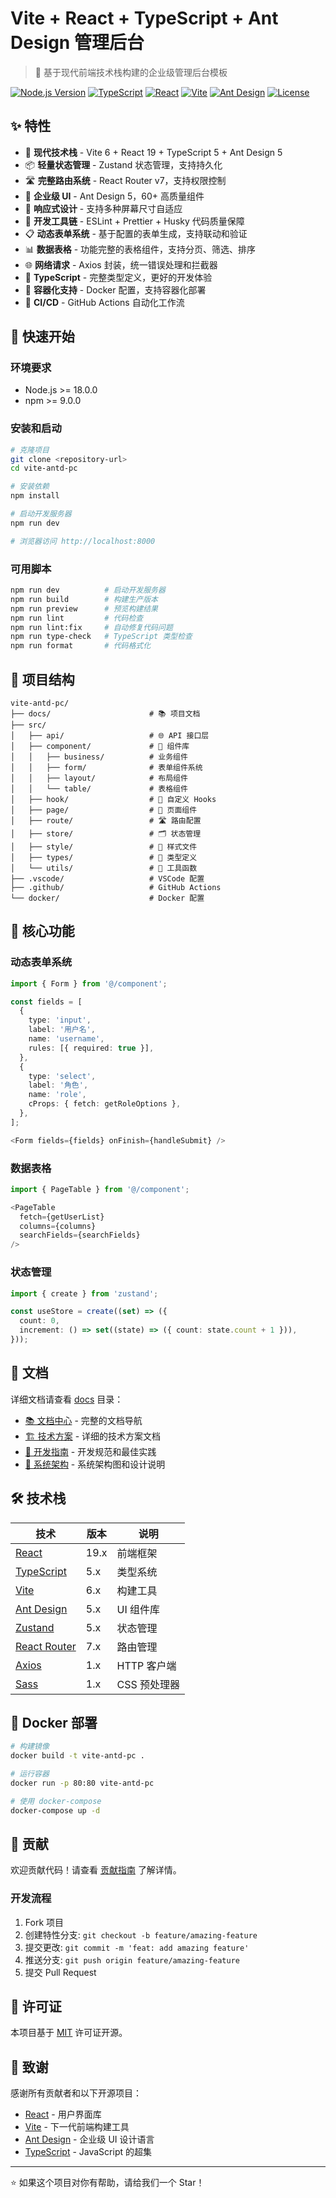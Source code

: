 # Vite + React + TypeScript + Ant Design 管理后台

> 🚀 基于现代前端技术栈构建的企业级管理后台模板

[![Node.js Version](https://img.shields.io/badge/node-%3E%3D18.0.0-brightgreen.svg)](https://nodejs.org/)
[![TypeScript](https://img.shields.io/badge/TypeScript-5.0-blue.svg)](https://www.typescriptlang.org/)
[![React](https://img.shields.io/badge/React-19.0-blue.svg)](https://reactjs.org/)
[![Vite](https://img.shields.io/badge/Vite-6.0-646CFF.svg)](https://vitejs.dev/)
[![Ant Design](https://img.shields.io/badge/Ant%20Design-5.0-1890FF.svg)](https://ant.design/)
[![License](https://img.shields.io/badge/license-MIT-green.svg)](./LICENSE)

## ✨ 特性

- 🚀 **现代技术栈** - Vite 6 + React 19 + TypeScript 5 + Ant Design 5
- 📦 **轻量状态管理** - Zustand 状态管理，支持持久化
- 🛣️ **完整路由系统** - React Router v7，支持权限控制
- 🎨 **企业级 UI** - Ant Design 5，60+ 高质量组件
- 📱 **响应式设计** - 支持多种屏幕尺寸自适应
- 🔧 **开发工具链** - ESLint + Prettier + Husky 代码质量保障
- 📋 **动态表单系统** - 基于配置的表单生成，支持联动和验证
- 📊 **数据表格** - 功能完整的表格组件，支持分页、筛选、排序
- 🌐 **网络请求** - Axios 封装，统一错误处理和拦截器
- 🎯 **TypeScript** - 完整类型定义，更好的开发体验
- 🐳 **容器化支持** - Docker 配置，支持容器化部署
- 🔄 **CI/CD** - GitHub Actions 自动化工作流

## 🚀 快速开始

### 环境要求

- Node.js >= 18.0.0
- npm >= 9.0.0

### 安装和启动

```bash
# 克隆项目
git clone <repository-url>
cd vite-antd-pc

# 安装依赖
npm install

# 启动开发服务器
npm run dev

# 浏览器访问 http://localhost:8000
```

### 可用脚本

```bash
npm run dev          # 启动开发服务器
npm run build        # 构建生产版本
npm run preview      # 预览构建结果
npm run lint         # 代码检查
npm run lint:fix     # 自动修复代码问题
npm run type-check   # TypeScript 类型检查
npm run format       # 代码格式化
```

## 📁 项目结构

```
vite-antd-pc/
├── docs/                      # 📚 项目文档
├── src/
│   ├── api/                   # 🌐 API 接口层
│   ├── component/             # 🧩 组件库
│   │   ├── business/          # 业务组件
│   │   ├── form/              # 表单组件系统
│   │   ├── layout/            # 布局组件
│   │   └── table/             # 表格组件
│   ├── hook/                  # 🎣 自定义 Hooks
│   ├── page/                  # 📄 页面组件
│   ├── route/                 # 🛣️ 路由配置
│   ├── store/                 # 🗂️ 状态管理
│   ├── style/                 # 🎨 样式文件
│   ├── types/                 # 📝 类型定义
│   └── utils/                 # 🔧 工具函数
├── .vscode/                   # VSCode 配置
├── .github/                   # GitHub Actions
└── docker/                    # Docker 配置
```

## 🎨 核心功能

### 动态表单系统

```typescript
import { Form } from '@/component';

const fields = [
  {
    type: 'input',
    label: '用户名',
    name: 'username',
    rules: [{ required: true }],
  },
  {
    type: 'select',
    label: '角色',
    name: 'role',
    cProps: { fetch: getRoleOptions },
  },
];

<Form fields={fields} onFinish={handleSubmit} />
```

### 数据表格

```typescript
import { PageTable } from '@/component';

<PageTable
  fetch={getUserList}
  columns={columns}
  searchFields={searchFields}
/>
```

### 状态管理

```typescript
import { create } from 'zustand';

const useStore = create((set) => ({
  count: 0,
  increment: () => set((state) => ({ count: state.count + 1 })),
}));
```

## 📖 文档

详细文档请查看 [docs](./docs) 目录：

- [📚 文档中心](./docs/README.md) - 完整的文档导航
- [🏗️ 技术方案](./docs/technical-solution.md) - 详细的技术方案文档
- [🎯 开发指南](./docs/development-guide.md) - 开发规范和最佳实践
- [📐 系统架构](./docs/architecture.md) - 系统架构图和设计说明

## 🛠️ 技术栈

| 技术                                          | 版本 | 说明         |
| --------------------------------------------- | ---- | ------------ |
| [React](https://reactjs.org/)                 | 19.x | 前端框架     |
| [TypeScript](https://www.typescriptlang.org/) | 5.x  | 类型系统     |
| [Vite](https://vitejs.dev/)                   | 6.x  | 构建工具     |
| [Ant Design](https://ant.design/)             | 5.x  | UI 组件库    |
| [Zustand](https://github.com/pmndrs/zustand)  | 5.x  | 状态管理     |
| [React Router](https://reactrouter.com/)      | 7.x  | 路由管理     |
| [Axios](https://axios-http.com/)              | 1.x  | HTTP 客户端  |
| [Sass](https://sass-lang.com/)                | 1.x  | CSS 预处理器 |

## 🐳 Docker 部署

```bash
# 构建镜像
docker build -t vite-antd-pc .

# 运行容器
docker run -p 80:80 vite-antd-pc

# 使用 docker-compose
docker-compose up -d
```

## 🤝 贡献

欢迎贡献代码！请查看 [贡献指南](./CONTRIBUTING.md) 了解详情。

### 开发流程

1. Fork 项目
2. 创建特性分支: `git checkout -b feature/amazing-feature`
3. 提交更改: `git commit -m 'feat: add amazing feature'`
4. 推送分支: `git push origin feature/amazing-feature`
5. 提交 Pull Request

## 📄 许可证

本项目基于 [MIT](./LICENSE) 许可证开源。

## 🙏 致谢

感谢所有贡献者和以下开源项目：

- [React](https://reactjs.org/) - 用户界面库
- [Vite](https://vitejs.dev/) - 下一代前端构建工具
- [Ant Design](https://ant.design/) - 企业级 UI 设计语言
- [TypeScript](https://www.typescriptlang.org/) - JavaScript 的超集

---

⭐ 如果这个项目对你有帮助，请给我们一个 Star！
